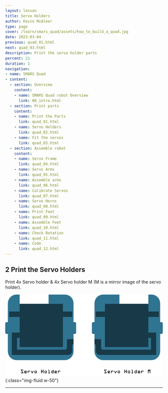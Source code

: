 ```yaml
---
layout: lesson
title: Servo Holders
author: Kevin McAleer
type: page
cover: /learn/smars_quad/assets/how_to_build_a_quad.jpg
date: 2023-03-04
previous: quad_01.html
next: quad_03.html
description: Print the servo holder parts
percent: 21
duration: 1
navigation:
- name: SMARS Quad
- content:
  - section: Overview
    content:
    - name: SMARS Quad robot Overview
      link: 00_intro.html
  - section: Print parts
    content:
    - name: Print the Parts
      link: quad_01.html
    - name: Servo Holders
      link: quad_02.html
    - name: Fit the servos
      link: quad_03.html
  - section: Assemble robot
    content:
    - name: Servo Frame
      link: quad_04.html
    - name: Servo Arms
      link: quad_05.html
    - name: Assemble arms
      link: quad_06.html
    - name: Calibrate Servos
      link: quad_07.html
    - name: Servo Horns
      link: quad_08.html
    - name: Print Feet
      link: quad_09.html
    - name: Assemble Feet
      link: quad_10.html
    - name: Check Rotation
      link: quad_11.html
    - name: Code
      link: quad_12.html
---
```



## 2 Print the Servo Holders

Print 4x Servo holder & 4x Servo holder M (M is a mirror image of the servo holder).

![Print the Servo Holders](assets/instruction02.png){:class="img-fluid w-50"}

---
